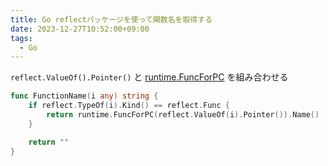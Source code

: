 ```yaml
---
title: Go reflectパッケージを使って関数名を取得する
date: 2023-12-27T10:52:00+09:00
tags:
  - Go
---
```


`reflect.ValueOf().Pointer()` と [runtime.FuncForPC](https://pkg.go.dev/runtime#FuncForPC) を組み合わせる

```go
func FunctionName(i any) string {
	if reflect.TypeOf(i).Kind() == reflect.Func {
		return runtime.FuncForPC(reflect.ValueOf(i).Pointer()).Name()
	}

	return ""
}
```
